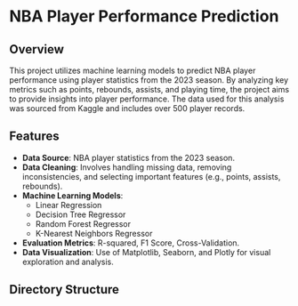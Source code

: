 # NBA Player Performance Prediction

## Overview

This project utilizes machine learning models to predict NBA player performance using player statistics from the 2023 season. By analyzing key metrics such as points, rebounds, assists, and playing time, the project aims to provide insights into player performance. The data used for this analysis was sourced from Kaggle and includes over 500 player records.

## Features

- **Data Source**: NBA player statistics from the 2023 season.
- **Data Cleaning**: Involves handling missing data, removing inconsistencies, and selecting important features (e.g., points, assists, rebounds).
- **Machine Learning Models**:
  - Linear Regression
  - Decision Tree Regressor
  - Random Forest Regressor
  - K-Nearest Neighbors Regressor
- **Evaluation Metrics**: R-squared, F1 Score, Cross-Validation.
- **Data Visualization**: Use of Matplotlib, Seaborn, and Plotly for visual exploration and analysis.

## Directory Structure

